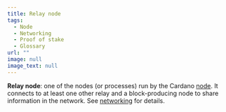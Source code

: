 ```yaml
---
title: Relay node
tags:
  - Node
  - Networking
  - Proof of stake
  - Glossary
url: ""
image: null
image_text: null
---
```


**Relay node**: one of the nodes (or processes) run by the Cardano [node](https://www.essentialcardano.io/glossary/node). It connects to at least one other relay and a block-producing node to share information in the network. See [networking](https://www.essentialcardano.io/glossary/networking) for details.
